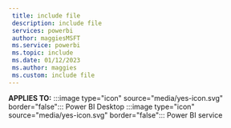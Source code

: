 ```yaml
---
 title: include file
 description: include file
 services: powerbi
 author: maggiesMSFT
 ms.service: powerbi
 ms.topic: include
 ms.date: 01/12/2023
 ms.author: maggies
 ms.custom: include file
---
```


**APPLIES TO:** :::image type="icon" source="media/yes-icon.svg" border="false":::&nbsp;Power&nbsp;BI&nbsp;Desktop :::image type="icon" source="media/yes-icon.svg" border="false":::&nbsp;Power&nbsp;BI&nbsp;service